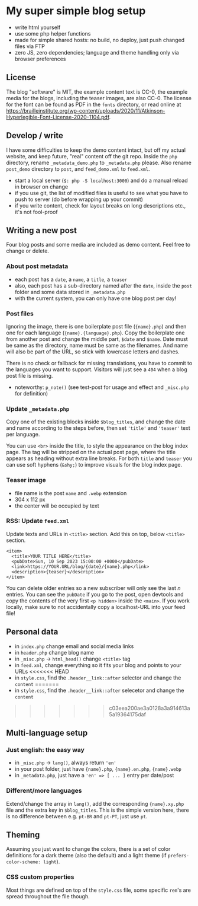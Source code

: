# My super simple blog setup

- write html yourself
- use some php helper functions
- made for simple shared hosts: no build, no deploy, just push changed files via FTP
- zero JS, zero dependencies; language and theme handling only via browser preferences

## License

The blog "software" is MIT, the example content text is CC-0, the example media for the blogs, including the teaser images, are also CC-0.
The license for the font can be found as PDF in the `fonts` directory, or read online at https://brailleinstitute.org/wp-content/uploads/2020/11/Atkinson-Hyperlegible-Font-License-2020-1104.pdf.

## Develop / write

I have some difficulties to keep the demo content intact, but off my actual website, and keep future, "real" content off the git repo. Inside the `php` directory, rename `_metadata_demo.php` to `_metadata.php` please. Also rename `post_demo` directory to `post`, and `feed_demo.xml` to `feed.xml`.

- start a local server (`$: php -S localhost:3000`) and do a manual reload in browser on change
- if you use git, the list of modified files is useful to see what you have to push to server (do before wrapping up your commit)
- if you write content, check for layout breaks on long descriptions etc., it's not fool-proof

## Writing a new post

Four blog posts and some media are included as demo content. Feel free to change or delete. 

### About post metadata

- each post has a `date`, a `name`, a `title`, a `teaser`
- also, each post has a sub-directory named after the `date`, inside the `post` folder and some data stored in `_metadata.php`
- with the current system, you can only have one blog post per day!

### Post files

Ignoring the image, there is one boilerplate post file (`{name}.php`) and then one for each language (`{name}.{language}.php`). Copy the boilerplate one from another post and change the middle part, `$date` and `$name`. Date must be same as the directory, name must be same as the filenames. And name will also be part of the URL, so stick with lowercase letters and dashes.

There is no check or fallback for missing translations, you have to commit to the languages you want to support. Visitors will just see a `404` when a blog post file is missing.

- noteworthy: `p_note()` (see test-post for usage and effect and `_misc.php` for definition)

### Update `_metadata.php`

Copy one of the existing blocks inside `$blog_titles`, and change the date and name according to the steps before, then set `'title'` and `'teaser'` text per language.

You can use `<br>` inside the title, to style the appearance on the blog index page. The tag will be stripped on the actual post page, where the title appears as heading without extra line breaks. For both `title` and `teaser` you can use soft hyphens (`&shy;`) to improve visuals for the blog index page.

### Teaser image

- file name is the post `name` and `.webp` extension
- 304 x 112 px
- the center will be occupied by text

### RSS: Update `feed.xml`

Update texts and URLs in `<title>` section.
Add this on top, below `<title>` section. 
```
<item>
  <title>YOUR TITLE HERE</title>
  <pubDate>Sun, 10 Sep 2023 15:00:00 +0000</pubDate>
  <link>https://YOUR.URL/blog/{date}/{name}.php</link>
  <description>{teaser}</description>
</item>
```
You can delete older entries so a new subscriber will only see the last _n_ entries. You can see the `pubDate` if you go to the post, open devtools and copy the contents of the very first `<p hidden>` inside the `<main>`. If you work locally, make sure to not accidentally copy a localhost-URL into your feed file!

## Personal data

- in `index.php` change email and social media links
- in `header.php` change blog name
- in `_misc.php` -> `html_head()` change `<title>` tag
- in `feed.xml`, change everything so it fits your blog and points to your URLs
<<<<<<< HEAD
- in `style.css`, find the `.header__link::after` selector and change the `content`
=======
- in `style.css`, find the `.header__link::after` selecetor and change the `content`
>>>>>>> c03eea200ae3a0128a3a914613a5a19364175daf


## Multi-language setup

### Just english: the easy way

- in `_misc.php` -> `lang()`, always return `'en'`
- in your post folder, just have `{name}.php`, `{name}.en.php`, `{name}.webp`
- in `_metadata.php`, just have a `'en' => [ ... ]` entry per date/post

### Different/more languages

Extend/change the array in `lang()`, add the corresponding `{name}.xy.php` file and the extra key in `$blog_titles`. This is the simple version here, there is no difference between e.g. `pt-BR` and `pt-PT`, just use `pt`.

## Theming

Assuming you just want to change the colors, there is a set of color definitions for a dark theme (also the default) and a light theme (if `prefers-color-scheme: light`).

### CSS custom properties

Most things are defined on top of the `style.css` file, some specific `rem`'s are spread throughout the file though.